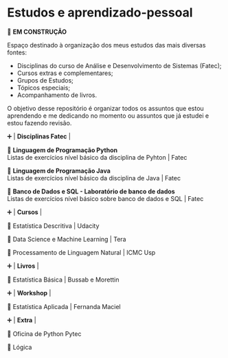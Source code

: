 # Estudos e aprendizado-pessoal

:red_circle: **EM CONSTRUÇÃO**

Espaço destinado à organização dos meus estudos das mais diversas fontes: 
* Disciplinas do curso de Análise e Desenvolvimento de Sistemas (Fatec);
* Cursos extras e complementares;
* Grupos de Estudos; 
* Tópicos especiais;
* Acompanhamento de livros.

O objetivo desse repositório é organizar todos os assuntos que estou aprendendo e me dedicando no momento ou assuntos que já estudei e estou fazendo revisão.

:heavy_plus_sign: | **Disciplinas Fatec** |

:file_folder: **Linguagem de Programação Python** <br>
Listas de exercícios nível básico da disciplina de Pyhton | Fatec

:file_folder: **Linguagem de Programação Java** <br>
Listas de exercícios nível básico da disciplina de Java | Fatec

:file_folder: **Banco de Dados e SQL - Laboratório de banco de dados** <br>
Listas de exercícios nível básico sobre banco de dados e SQL | Fatec

:heavy_plus_sign: | **Cursos** |

:file_folder: Estatística Descritiva | Udacity

:file_folder: Data Science e Machine Learning | Tera

:file_folder: Processamento de Linguagem Natural | ICMC Usp

:heavy_plus_sign: | **Livros** |

:file_folder: Estatística Básica | Bussab e Morettin

:heavy_plus_sign: | **Workshop** |

:file_folder: Estatística Aplicada | Fernanda Maciel

:heavy_plus_sign: | **Extra** |

:file_folder: Oficina de Python Pytec

:file_folder: Lógica
